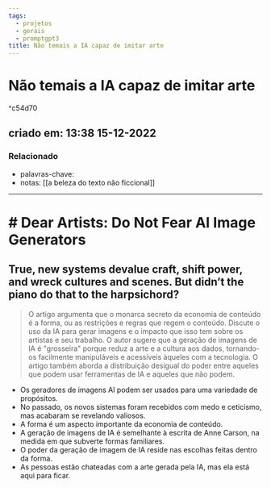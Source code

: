 ```yaml
---
tags:
  - projetos
  - gerais
  - promptgpt3
title: Não temais a IA capaz de imitar arte
---
```

# Não temais a IA capaz de imitar arte

^c54d70

## criado em: 13:38 15-12-2022

### Relacionado
- palavras-chave: 
- notas: [[a beleza do texto não ficcional]]
---
# # Dear Artists: Do Not Fear AI Image Generators

## True, new systems devalue craft, shift power, and wreck cultures and scenes. But didn’t the piano do that to the harpsichord?

>O artigo argumenta que o monarca secreto da economia de conteúdo é a forma, ou as restrições e regras que regem o conteúdo. Discute o uso da IA para gerar imagens e o impacto que isso tem sobre os artistas e seu trabalho. O autor sugere que a geração de imagens de IA é "grosseira" porque reduz a arte e a cultura aos dados, tornando-os facilmente manipuláveis e acessíveis àqueles com a tecnologia. O artigo também aborda a distribuição desigual do poder entre aqueles que podem usar ferramentas de IA e aqueles que não podem.

- Os geradores de imagens AI podem ser usados para uma variedade de propósitos.
- No passado, os novos sistemas foram recebidos com medo e ceticismo, mas acabaram se revelando valiosos.
- A forma é um aspecto importante da economia de conteúdo.
- A geração de imagens de IA é semelhante à escrita de Anne Carson, na medida em que subverte formas familiares.
- O poder da geração de imagem de IA reside nas escolhas feitas dentro da forma.
- As pessoas estão chateadas com a arte gerada pela IA, mas ela está aqui para ficar.



